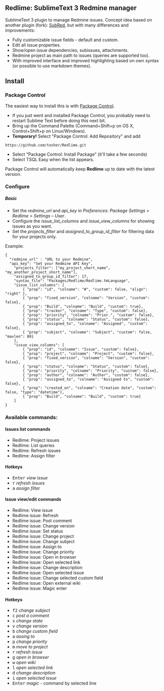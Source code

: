 ## Redlime: SublimeText 3 Redmine manager

SublimeText 3 plugin to manage Redmine issues. 
Concept idea based on another plugin (fork): [SubRed](https://packagecontrol.io/packages/SubRed), but with many differences and improvements:
* Fully customizable issue fields - default and custom.
* Edit all issue properties.
* Show/open issue dependencies, subissues, attachments.
* Redmine project as main path to issues (queries are supported too).
* With improved interface and improved highlighting based on own syntax (or possible to use markdown themes).

## Install

### Package Control
The easiest way to install this is with [Package Control](http://wbond.net/sublime\_packages/package\_control).

 * If you just went and installed Package Control, you probably need to restart Sublime Text before doing this next bit.
 * Bring up the Command Palette (Command+Shift+p on OS X, Control+Shift+p on Linux/Windows).
 * **Temporary!** Select "Package Control: Add Repository" and add
 
 ```
 https://github.com/tosher/Redlime.git
 ```
 
 * Select "Package Control: Install Package" (it'll take a few seconds)
 * Select TSQL Easy when the list appears.

Package Control will automatically keep **Redlime** up to date with the latest version.

### Configure

##### Basic
* Set the *redmine_url* and *api_key* in *Preferences: Package Settings > Redlime > Settings – User*.
* Configure the *issue_list_columns* and *issue_view_columns* for showing issues as you want.
* Set the *projects_filter* and *assigned_to_group_id_filter* for filtering data for your projects only.

Example:

```
{
  "redmine_url" : "URL to your Redmine",
  "api_key": "Set your Redmine API Key",
    "projects_filter": ["my_project_short_name", "my_another_project_short_name"],
    "assigned_to_group_id_filter": 17,
    "syntax_file": "Packages/Redlime/Redlime.tmLanguage",
    "issue_list_columns": [
        { "prop": "id", "colname": "#", "custom": false, "align": "right" },
        { "prop": "fixed_version", "colname": "Version", "custom": false},
        { "prop": "Build", "colname": "Build", "custom": true},
        { "prop": "tracker", "colname": "Type", "custom": false},
        { "prop": "priority", "colname": "Prior.", "custom": false},
        { "prop": "status", "colname": "Status", "custom": false},
        { "prop": "assigned_to", "colname": "Assigned", "custom": false},
        { "prop": "subject", "colname": "Subject", "custom": false, "maxlen": 80}
    ],
    "issue_view_columns": [
        { "prop": "id", "colname": "Issue", "custom": false},
        { "prop": "project", "colname": "Project", "custom": false},
        { "prop": "fixed_version", "colname": "Version", "custom": false},
        { "prop": "status", "colname": "Status", "custom": false},
        { "prop": "priority", "colname": "Priority", "custom": false},
        { "prop": "author", "colname": "Author", "custom": false},
        { "prop": "assigned_to", "colname": "Assigned to", "custom": false},
        { "prop": "created_on", "colname": "Creation date", "custom": false, "type": "datetime"},
        { "prop": "Build", "colname": "Build", "custom": true}
    ]
}
```

### Available commands:

#### Issues list commands
* Redlime: Project issues
* Redlime: List queries
* Redlime: Refresh issues
* Redlime: Assign filter

#### Hotkeys 
* <kbd>Enter</kbd> *view issue* 
* <kbd>r</kbd> *refresh issues* 
* <kbd>a</kbd> *assign filter*

#### Issue view/edit commands
* Redlime: View issue
* Redlime issue: Refresh
* Redlime issue: Post comment
* Redlime issue: Change version
* Redlime issue: Set status
* Redlime issue: Change project
* Redlime issue: Change subject
* Redlime issue: Assign to
* Redlime issue: Change priority
* Redlime issue: Open in browser
* Redlime issue: Open selected link
* Redlime issue: Change description
* Redlime issue: Open selected issue
* Redlime issue: Change selected custom field
* Redlime issue: Open external wiki
* Redlime issue: Magic enter

#### Hotkeys 
* <kbd>f2</kbd> *change subject* 
* <kbd>c</kbd> *post a comment* 
* <kbd>s</kbd> *change state* 
* <kbd>v</kbd> *change version* 
* <kbd>b</kbd> *change custom field*              
* <kbd>a</kbd> *assing to* 
* <kbd>p</kbd> *change priority* 
* <kbd>m</kbd> *move to project* 
* <kbd>r</kbd> *refresh issue* 
* <kbd>g</kbd> *open in browser*           
* <kbd>w</kbd> *open wiki* 
* <kbd>l</kbd> *open selected link* 
* <kbd>d</kbd> *change description* 
* <kbd>i</kbd> *open selected issue*       
* <kbd>Enter</kbd> *magic* - command by selected line
